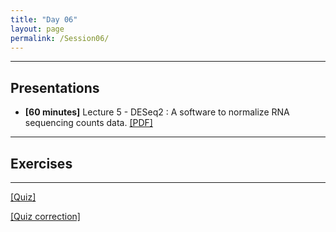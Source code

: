 ```yaml
---
title: "Day 06"
layout: page
permalink: /Session06/
---
```


---
## Presentations

- **\[60 minutes\]** Lecture 5 - DESeq2 : A software to normalize RNA sequencing counts data. 
[[PDF]](5_DESeq.pdf)

---
## Exercises

--- 

[[Quiz]](Quiz_05.pdf)

[[Quiz correction]](Quiz_05_correction.pdf)
